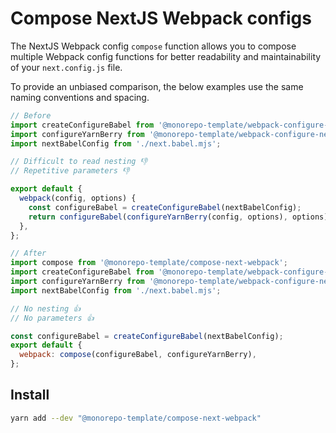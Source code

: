 # Compose NextJS Webpack configs

The NextJS Webpack config `compose` function allows you to compose multiple
Webpack config functions for better readability and maintainability of your
`next.config.js` file.

To provide an unbiased comparison, the below examples use the same naming
conventions and spacing.

```js
// Before
import createConfigureBabel from '@monorepo-template/webpack-configure-next-babel';
import configureYarnBerry from '@monorepo-template/webpack-configure-next-yarn-berry';
import nextBabelConfig from './next.babel.mjs';

// Difficult to read nesting 👎
// Repetitive parameters 👎

export default {
  webpack(config, options) {
    const configureBabel = createConfigureBabel(nextBabelConfig);
    return configureBabel(configureYarnBerry(config, options), options);
  },
};
```

```js
// After
import compose from '@monorepo-template/compose-next-webpack';
import createConfigureBabel from '@monorepo-template/webpack-configure-next-babel';
import configureYarnBerry from '@monorepo-template/webpack-configure-next-yarn-berry';
import nextBabelConfig from './next.babel.mjs';

// No nesting 👍
// No parameters 👍

const configureBabel = createConfigureBabel(nextBabelConfig);
export default {
  webpack: compose(configureBabel, configureYarnBerry),
};
```

## Install

```sh
yarn add --dev "@monorepo-template/compose-next-webpack"
```

